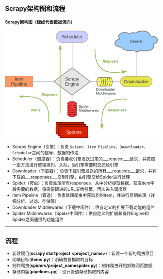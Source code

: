 ## Scrapy架构图和流程

#### Scrapy架构图（绿线代表数据流向）

![Scrapy架构图](./data/image/scrapy_all.png)

* Scrapy Engine（引擎）：负责 `Sciper`、`Item Pipeline`、`Doawnloader`、`Schedular`之间的信号、数据的传递
* Scheduler（调度器）：负责接收引擎发送过来的___request___请求，并按照一定方法进行整理排列、入队，当引擎需要时交还给引擎
* Downloader（下载器）：负责下载引擎发送的所有___requests___请求，并将下载的___responses___交到引擎，由引擎交给Spider进行处理
* Spider（爬虫）：负责处理所有responses，从中分析提取数据，获取item字段需要的数据，将需要跟进的URL交给引擎，再次进入调度器
* Item Pipeline（管道）：负责处理爬虫中获取到的item，并进行后期处理（详细分析、过滤、存储等）
* Downloader Middlewares（下载中间件）：供自定义的扩展下载功能的组件
* Spider Middlewares（Spider中间件）：供自定义的扩展和操作Engine和Spider之间通信的功能组件

---

## 流程

* 新建项目(**scrapy startproject <project_name>**)：新建一个新的爬虫项目
* 明确目标(**items.py**)：明确想要抓取的目标
* 制作爬虫(**spiders/project_namespider.py**)：制作爬虫开始抓取网页数据
* 存储内容(**pipelines.py**)：设计管道存储抓取的内容

